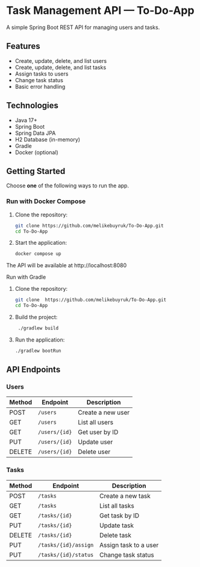 # Task Management API — To-Do-App

A simple Spring Boot REST API for managing users and tasks.

## Features
- Create, update, delete, and list users
- Create, update, delete, and list tasks
- Assign tasks to users
- Change task status
- Basic error handling

## Technologies
- Java 17+
- Spring Boot
- Spring Data JPA
- H2 Database (in-memory)
- Gradle
- Docker (optional)

## Getting Started

Choose **one** of the following ways to run the app.

### Run with Docker Compose
1. Clone the repository:
   ```bash
   git clone https://github.com/melikebuyruk/To-Do-App.git
   cd To-Do-App

2. Start the application:
   ```bash
   docker compose up
The API will be available at http://localhost:8080

Run with Gradle
1. Clone the repository:
   ```bash
   git clone  https://github.com/melikebuyruk/To-Do-App.git
   cd To-Do-App
2. Build the project:
   ```bash
    ./gradlew build
3. Run the application:
    ```bash
    ./gradlew bootRun

## API Endpoints

### Users
| Method | Endpoint      | Description        |
|--------|---------------|--------------------|
| POST   | `/users`      | Create a new user  |
| GET    | `/users`      | List all users     |
| GET    | `/users/{id}` | Get user by ID     |
| PUT    | `/users/{id}` | Update user        |
| DELETE | `/users/{id}` | Delete user        |

### Tasks
| Method | Endpoint             | Description            |
|--------|----------------------|------------------------|
| POST   | `/tasks`             | Create a new task      |
| GET    | `/tasks`             | List all tasks         |
| GET    | `/tasks/{id}`        | Get task by ID         |
| PUT    | `/tasks/{id}`        | Update task            |
| DELETE | `/tasks/{id}`        | Delete task            |
| PUT    | `/tasks/{id}/assign` | Assign task to a user  |
| PUT    | `/tasks/{id}/status` | Change task status     |

